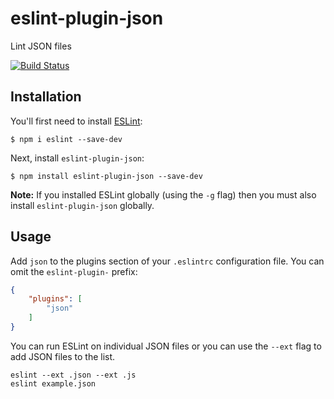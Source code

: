 # eslint-plugin-json

Lint JSON files

[![Build Status](https://travis-ci.org/azeemba/eslint-plugin-json.svg)](https://travis-ci.org/azeemba/eslint-plugin-json)

## Installation

You'll first need to install [ESLint](http://eslint.org):

```
$ npm i eslint --save-dev
```

Next, install `eslint-plugin-json`:

```
$ npm install eslint-plugin-json --save-dev
```

**Note:** If you installed ESLint globally (using the `-g` flag) then you must also install `eslint-plugin-json` globally.

## Usage

Add `json` to the plugins section of your `.eslintrc` configuration file. You can omit the `eslint-plugin-` prefix:

```json
{
    "plugins": [
        "json"
    ]
}
```

You can run ESLint on individual JSON files or you can use the `--ext` flag to add JSON files to the list.

```
eslint --ext .json --ext .js
eslint example.json
```





